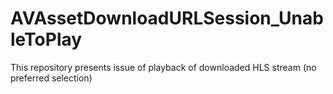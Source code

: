 # AVAssetDownloadURLSession_UnableToPlay
This repository presents issue of playback of downloaded HLS stream (no preferred selection)
